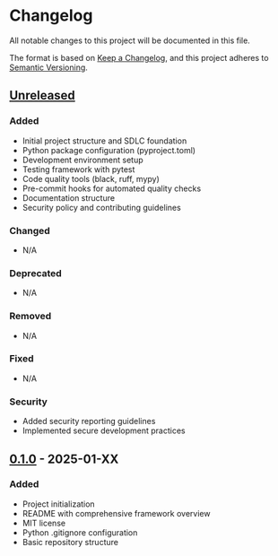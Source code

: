# Changelog

All notable changes to this project will be documented in this file.

The format is based on [Keep a Changelog](https://keepachangelog.com/en/1.0.0/),
and this project adheres to [Semantic Versioning](https://semver.org/spec/v2.0.0.html).

## [Unreleased]

### Added
- Initial project structure and SDLC foundation
- Python package configuration (pyproject.toml)
- Development environment setup
- Testing framework with pytest
- Code quality tools (black, ruff, mypy)
- Pre-commit hooks for automated quality checks
- Documentation structure
- Security policy and contributing guidelines

### Changed
- N/A

### Deprecated
- N/A

### Removed
- N/A

### Fixed
- N/A

### Security
- Added security reporting guidelines
- Implemented secure development practices

## [0.1.0] - 2025-01-XX

### Added
- Project initialization
- README with comprehensive framework overview
- MIT license
- Python .gitignore configuration
- Basic repository structure

[Unreleased]: https://github.com/yourusername/dynamic-graph-fed-rl-lab/compare/v0.1.0...HEAD
[0.1.0]: https://github.com/yourusername/dynamic-graph-fed-rl-lab/releases/tag/v0.1.0